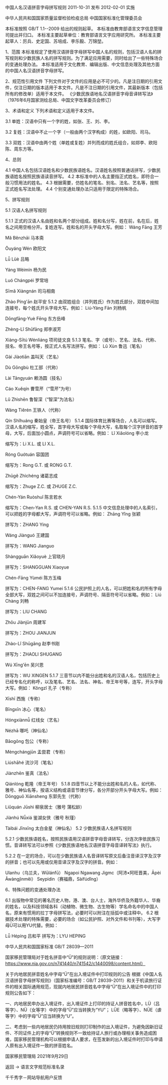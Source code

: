 
中国人名汉语拼音字母拼写规则
2011-10-31 发布
2012-02-01 实施

中华人民共和国国家质量监督检验检疫总局
中国国家标准化管理委员会

本标准按照 GB/T 1.1--2009 给出的规则起草。
本标准由教育部语言文字信息管理司提出并归口。
本标准主要起草单位：教育部语言文字应用研究所。
本标准主要起草人：厉兵、史定国、苏培成、李乐毅、万锦堃。

1、范围
本标准规定了使用汉语拼音字母拼写中国人名的规则，包括汉语人名的拼写规则和少数民族人名的拼写规则。为了满足应用需要，同时给出了一些特殊场合的变通处理办法。
本标准适用于文化教育、编辑出版、中文信息处理及其他方面的中国人名汉语拼音字母拼写。

2、规范性引用文件
下列文件对于文件的应用是必不可少的。凡是注日期的引用文件，仅注日期的版本适用于本文件。凡是不注日期的引用文件，其最新版本（包括所有的修改单）适用于本文件。
《少数民族语地名汉语拼音字母音译转写法》（1976年6月国家测绘总局、中国文字改革委员会修订）

3、术语和定义
下列术语和定义适用于本文件。

3.1 单姓：汉语中只有一个字的姓，如张、王、刘、李。

3.2 复姓：汉语中不止一个字（一般由两个汉字构成）的姓，如欧阳、司马。

3.3 双姓：汉语中由两个姓（单姓或复姓）并列而成的姓氏组合，如郑李、欧阳陈、周东方等。

4、总则

4.1 中国人名包括汉语姓名和少数民族语姓名。汉语姓名按照普通话拼写，少数民族语姓名按照民族语读音拼写。
4.2 本标准中的人名主要指正式姓名，即符合一般习惯用法的姓名。
4.3 根据需要，仿姓名的笔名、别名、法名、艺名等，按照正式姓名写法处理。
4.4 个别变通处理办法只适用于限定的特殊场合。

5、拼写规则

5.1 汉语人名拼写规则

5.1.1 正式的汉语人名由姓和名两个部分组成。姓和名分写，姓在前，名在后，姓名之间用空格分开。复姓连写。姓和名的开头字母大写。例如：
Wáng Fāng     王芳

Mǎ Běnzhāi    马本斋

Ōuyáng Wén    欧阳文

Lǚ Lüè        吕略

Yáng Wèimín   杨为民

Luó Chángpéi  罗常培

Sīmǎ Xiàngnán 司马相南

Zhào Píng'ān  赵平安
5.1.2 由双姓组合（并列姓氏）作为姓氏部分，双姓中间加连接号，每个姓氏开头字母大写。例如：
Liú-Yáng Fān         刘杨帆

Dōngfāng-Yuè Fēng    东方岳峰

Zhèng-Lǐ Shūfāng     郑李淑芳

Xiàng-Sītú Wénliáng  项司徒文良
5.1.3 笔名、字（或号）、艺名、法名、代称、技名、帝王名号等，按正式人名写法拼写。例如：
Lǔ Xùn       鲁迅（笔名）

Gài Jiàotiān 盖叫天（艺名）

Dù Gōngbù    杜工部（代称）

Lài Tāngyuán 赖汤圆（技名）

Cáo Xuěqín   曹雪芹（“雪芹”为号）

Lǔ Zhìshēn   鲁智深（“智深”为法名）

Wáng Tiěrén  王铁人（代称）

Qín Shǐhuáng 秦始皇（帝王名号）
5.1.4 国际体育比赛等场合，人名可以缩写。汉语人名的缩写，姓全写，首字母大写或每个字母大写，名取每个汉字拼音的首字母，大写，后面加小圆点，声调符号可以省略。例如：
Lǐ Xiǎolóng      李小龙

缩写为：Li X.L. 或 LI X.L.

Róng Guótuán     容国团

缩写为：Rong G.T. 或 RONG G.T.

Zhūgě Zhìchéng   诸葛志成

缩写为：Zhuge Z.C. 或 ZHUGE Z.C.

Chén-Yán Ruòshuǐ 陈言若水

缩写为：Chen-Yan R.S. 或 CHEN-YAN R.S.
5.1.5 中文信息处理中的人名索引，可以把姓的字母都大写，声调符号可以省略。例如：
Zhāng Yǐng        张颖

拼写为：ZHANG Ying

Wáng Jiànguó      王建国

拼写为：WANG Jianguo

Shàngguān Xiǎoyuè 上官晓月

拼写为：SHANGGUAN Xiaoyue

Chén-Fāng Yùméi   陈方玉梅

拼写为：CHEN-FANG Yumei
5.1.6 公民护照上的人名，可以把姓和名的所有字母全部大写，双姓之间可以不加连接号，声调符号、隔音符号可以省略。例如：
Liú Chàng       刘畅

拼写为：LIU CHANG

Zhōu Jiànjūn    周建军

拼写为：ZHOU JIANJUN

Zhào-Lǐ Shūgāng 赵李书刚

拼写为：ZHAOLI SHUGANG

Wú Xīng'ēn      吴兴恩

拼写为：WU XINGEN
5.1.7 三音节以内不能分出姓和名的汉语人名，包括历史上已经专名化的称呼，以及笔名、艺名、法名、神名、帝王年号等，连写，开头字母大写。例如：
Kǒngzǐ       孔子（专称）

Xīshī        西施（专称）

Bīngxīn      冰心（笔名）

Hóngxiànnǚ   红线女（艺名）

Nézhā        哪吒（神仙名）

Bāogōng      包公（专称）

Mèngchángjūn 孟尝君（专称）

Liúshāhé     流沙河（笔名）

Jiànzhēn     鉴真（法名）

Qiánlóng     乾隆（帝王年号）
5.1.8 四音节以上不能分出姓和名的人名，如代称、雅号、神仙名等，按语义结构或语音节律分写，各分开部分开头字母大写。例如：
Dōngguō Xiānsheng 东郭先生（代称）

Liǔquán Jūshì  柳泉居士（雅号 蒲松龄）

Jiànhú Nǚxiá   鉴湖女侠（雅号 秋瑾）

Tàibái Jīnxīng 太白金星（神仙名）
5.2 少数民族语人名拼写规则

5.2.1 少数民族语姓名，按照民族语用汉语拼音字母音译转写，分连次序依民族习惯。音译转写法可以参照《少数民族语地名汉语拼音字母音译转写法》执行。

5.2.2 在一定的场合，可以在少数民族语人名音译转写原文后备注音译汉字及汉字的拼音；也可以先用或仅用音译汉字及汉字的拼音。例如：

Ulanhu（乌兰夫，Wūlánfū）
Ngapoi Ngawang Jigmc（阿沛•阿旺晋美，Āpèi Āwàngjìnměi）
Seypidin（赛福鼎，Sàifúdǐng）

6、特殊问题的变通处理办法

6.1 出版物中常见的著名历史人物，港、澳、台人士，海外华侨及外籍华人、华裔的姓名，以及科技领域各科（动植物、微生物、古生物等）学名命名中的中国人名，原来有惯用的拉丁字母拼写法，必要时可以附注在括弧中或注释中。
6.2 根据技术处理的特殊需要，必要的场合（如公民护照、对外文件和书刊等），大写字母Ü可以用YU代替。例如：

Lǚ Hépíng 吕和平
拼写为：LYU HEPING

中华人民共和国国家标准
GB/T 28039—2011

国家移民管理局对于姓名拼音中“Ü”的规则说明：（原文链接：https://www.nia.gov.cn/n741440/n741542/c1440098/content.html）

关于内地居民拼音姓名中字母“Ü”在出入境证件中打印规则的公告
根据《中国人名汉语拼音字母拼写规则》（国家标准编号：GB/T 28039-2011）和关于机读旅行证件的相关国际通用规范，现就内地居民拼音姓名中字母“Ü”在出入境证件中的打印规则公告如下：

一、内地居民申办出入境证件，出入境证件上打印的持证人拼音姓名中，LÜ（吕等字）、NÜ（女等字）中的字母“Ü”应当转换为“YU”； LÜE（略等字）、NÜE（虐等字）中的字母“Ü”应当转换为“U”。

二、考虑到一些内地居民仍持用按旧规则打印制作的出入境证件，为避免因新旧证件、不同证件上的字母“Ü”转换规则不一致给持证人旅行或办理相关事务造成困难，国家移民管理机构可以根据申请人要求，在签发新的出入境证件时打印与申请人原有出入境证件一致的拼音姓名。

国家移民管理局
2021年9月29日

返回 → 语言文字规范标准名录


千千秀字－网站导航用户反馈
